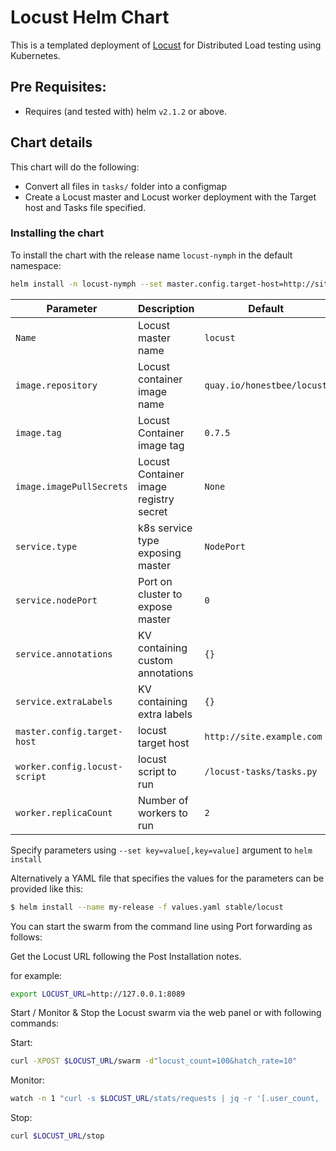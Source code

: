 # Locust Helm Chart

This is a templated deployment of [Locust](http://locust.io) for Distributed Load
testing using Kubernetes.

## Pre Requisites:

* Requires (and tested with) helm `v2.1.2` or above.

## Chart details

This chart will do the following:

* Convert all files in `tasks/` folder into a configmap
* Create a Locust master and Locust worker deployment with the Target host
  and Tasks file specified.


### Installing the chart

To install the chart with the release name `locust-nymph` in the default namespace:

```bash
helm install -n locust-nymph --set master.config.target-host=http://site.example.com stable/locust
```

| Parameter                    | Description                             | Default                                               |
| ---------------------------- | ----------------------------------      | ----------------------------------------------------- |
| `Name`                       | Locust master name                      | `locust`                                              |
| `image.repository`           | Locust container image name             | `quay.io/honestbee/locust`                            |
| `image.tag`                  | Locust Container image tag              | `0.7.5`                                               |
| `image.imagePullSecrets`     | Locust Container image registry secret  | `None`                                                |
| `service.type`               | k8s service type exposing master        | `NodePort`                                            |
| `service.nodePort`           | Port on cluster to expose master        | `0`                                                   |
| `service.annotations`        | KV containing custom annotations        | `{}`                                                  |
| `service.extraLabels`        | KV containing extra labels              | `{}`                                                  |
| `master.config.target-host`  | locust target host                      | `http://site.example.com`                             |
| `worker.config.locust-script`| locust script to run                    | `/locust-tasks/tasks.py`                              |
| `worker.replicaCount`        | Number of workers to run                | `2`                                                   |

Specify parameters using `--set key=value[,key=value]` argument to `helm install`

Alternatively a YAML file that specifies the values for the parameters can be provided like this:

```bash
$ helm install --name my-release -f values.yaml stable/locust
```

You can start the swarm from the command line using Port forwarding as follows:

Get the Locust URL following the Post Installation notes.

for example:
```bash
export LOCUST_URL=http://127.0.0.1:8089
```

Start / Monitor & Stop the Locust swarm via the web panel or with following commands:

Start:
```bash
curl -XPOST $LOCUST_URL/swarm -d"locust_count=100&hatch_rate=10"
```

Monitor:
```bash
watch -n 1 "curl -s $LOCUST_URL/stats/requests | jq -r '[.user_count, .total_rps, .state] | @tsv'"
```

Stop:
```bash
curl $LOCUST_URL/stop
```
